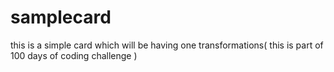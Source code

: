 # samplecard
this is a simple card which will be having one transformations( this is part of 100 days of coding challenge )
